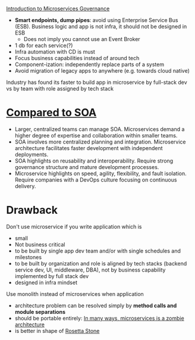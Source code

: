 [Introduction to Microservices Governance](https://medium.com/microservices-learning/introduction-to-microservices-governance-part-i-53f407d7ec62)
- **Smart endpoints, dump pipes**: avoid using Enterprise Service Bus (ESB). Business logic and app is not infra, it should not be designed in ESB
  - Does not imply you cannot use an Event Broker
- 1 db for each service(?)
- Infra automation with CD is must
- Focus business capabilities instead of around tech
- Component-ization: independently replace parts of a system
- Avoid migration of legacy apps to anywhere (e.g. towards cloud native)

Industry has found its faster to build app in microservice by full-stack dev vs by team with role assigned by tech stack



# [Compared to SOA](https://www.atlassian.com/microservices/microservices-architecture/soa-vs-microservices)
- Larger, centralized teams can manage SOA. Microservices demand a higher degree of expertise and collaboration within smaller teams.
- SOA involves more centralized planning and integration. Microservice architecture facilitates faster development with independent deployments.
- SOA highlights on reusability and interoperability. Require strong governance structure and mature development processes.
- Microservice highlights on speed, agility, flexibility, and fault isolation. Require companies with a DevOps culture focusing on continuous delivery.

# Drawback
Don't use microservice if you write application which is
- small
- Not business critical
- to be built by single app dev team and/or with single schedules and milestones
- to be built by organization and role is aligned by tech stacks (backend service dev, UI, middleware, DBA), not by business capability implemented by full stack dev
- designed in infra mindset


 Use monolith instead of microservices when application
 - architecture problem can be resolved simply by **method calls and module separations**
 - should be portable entirely: [In many ways, microservices is a zombie architecture](https://world.hey.com/dhh/even-amazon-can-t-make-sense-of-serverless-or-microservices-59625580?mkt_tok=OTE1LU5GRC0xMjgAAAGWC6FChKLDQ-AIxIaMIkfz__FvUGW5iGhUM8pjzENWOJ0rAS3-m_MJuNt4KkInDGLOL6ngvyM0pzxcLE24XaNHIUt2U0NhQJyXS-3pI-WcOg8JXjY)
 - is better in shape of [Rosetta Stone](https://signalvnoise.com/svn3/the-majestic-monolith/)

